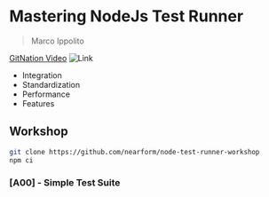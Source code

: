 # Mastering NodeJs Test Runner

> Marco Ippolito

[GitNation Video](https://gitnation.com/contents/mastering-nodejs-test-runner-2112) ![Link](../../foreign.png)

* Integration
* Standardization
* Performance
* Features

## Workshop

```bash
git clone https://github.com/nearform/node-test-runner-workshop
npm ci
```

### [A00] - Simple Test Suite
